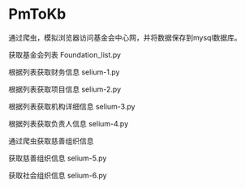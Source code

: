 # PmToKb
通过爬虫，模拟浏览器访问基金会中心网，并将数据保存到mysql数据库。 

获取基金会列表
Foundation_list.py 

根据列表获取财务信息
selium-1.py

根据列表获取项目信息
selium-2.py

根据列表获取机构详细信息
selium-3.py

根据列表获取负责人信息
selium-4.py


通过爬虫获取慈善组织信息 

获取慈善组织信息
selium-5.py

获取社会组织信息
selium-6.py

